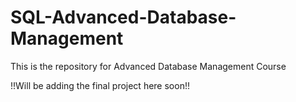 # SQL-Advanced-Database-Management
This is the repository for Advanced Database Management Course

!!Will be adding the final project here soon!!
